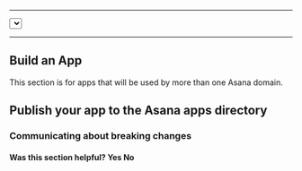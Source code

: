<hr>
<select>

# Developer Sandbox

<span class="description">
An Asana developer sandbox consists of a temporary standalone Asana domain. It is essentially a standard Asana account with limited users where you can test premium features during developemtn without affecting production data.
</span>




#### Developer Sandboxes are intended for:
* Developers building or maintaining a 3rd-party integration with Asana (submit your completed integration to get listed on our apps page)
* Existing premium Asana customers that require a separate environment to perform risk-free testing on the API 

To request a developer sandbox, please fill out this form .

<div>
  <div class="docs-developer-satisfaction-content">
      <h4>Was this section helpful? <a class="positiveFeedback-DevSatisfaction" style="cursor:pointer;">Yes </a><a class="negativeFeedback-DevSatisfaction" style="cursor:pointer;">No</a></h4>
  </div>
</div>


</select>


<hr>
<section>

# Build an App

<span class="description">
This section is for apps that will be used by more than one Asana domain. 
</span>

## Publish your app to the Asana apps directory

<a name="communication" class="jump-anchor"></a>
### Communicating about breaking changes





<div>
  <div class="docs-developer-satisfaction-content">
      <h4>Was this section helpful? <a class="positiveFeedback-DevSatisfaction" style="cursor:pointer;">Yes </a><a class="negativeFeedback-DevSatisfaction" style="cursor:pointer;">No</a></h4>
  </div>
</div>

</section>
</section>
